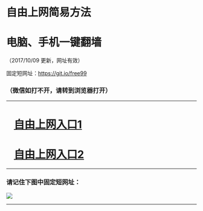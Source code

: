 ﻿# 自由上网简易方法

# 电脑、手机一键翻墙

（2017/10/09 更新，网址有效）

固定短网址：https://git.io/free99

### （微信如打不开，请转到浏览器打开）


***





# &nbsp;&nbsp; <a href="http://ft1234420436.fwq-tz-1001.info/fwqtz01.html?t=100900126668 " target="_blank">自由上网入口1</a>
# &nbsp;&nbsp; <a href="http://ft912310594.fwq-tz-1002.info/fwqtz02.html?t=10090018339 " target="_blank">自由上网入口2</a>
***

### 请记住下图中固定短网址：

<img src="https://s3-us-west-2.amazonaws.com/fwq-1001/yjfq-20170905okok.png" /> 


***

